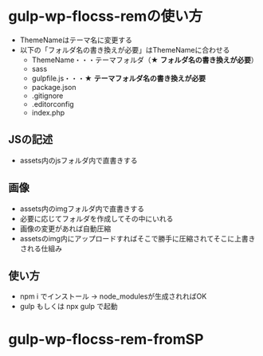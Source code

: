 # gulp-wp-flocss-remの使い方


- ThemeNameはテーマ名に変更する
- 以下の「フォルダ名の書き換えが必要」はThemeNameに合わせる
	- ThemeName・・・テーマフォルダ（★ **フォルダ名の書き換えが必要**）
	- sass
	- gulpfile.js・・・★ **テーマフォルダ名の書き換えが必要**
	- package.json
	- .gitignore
	- .editorconfig
	- index.php

## JSの記述
- assets内のjsフォルダ内で直書きする


## 画像
- assets内のimgフォルダ内で直書きする
- 必要に応じてフォルダを作成してその中にいれる
- 画像の変更があれば自動圧縮
- assetsのimg内にアップロードすればそこで勝手に圧縮されてそこに上書きされる仕組み

## 使い方
- npm i でインストール → node_modulesが生成されればOK
- gulp もしくは npx gulp で起動

# gulp-wp-flocss-rem-fromSP
